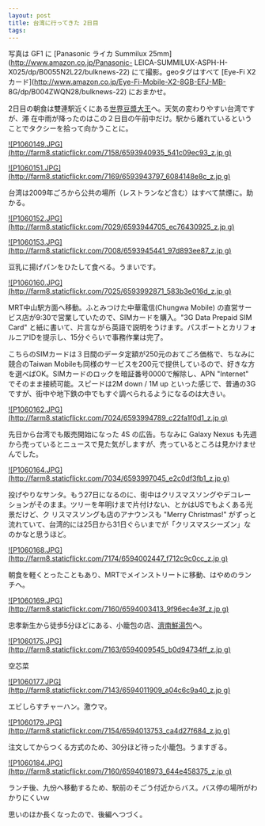 ```yaml
---
layout: post
title: 台湾に行ってきた 2日目
tags: 
---
```

写真は GF1 に [Panasonic ライカ Summilux 25mm](http://www.amazon.co.jp/Panasonic-
LEICA-SUMMILUX-ASPH-H-X025/dp/B0055N2L22/bulknews-22) にて撮影。geoタグはすべて [Eye-Fi
X2カード](http://www.amazon.co.jp/Eye-Fi-Mobile-X2-8GB-EFJ-MB-
8G/dp/B004ZWQN28/bulknews-22) におまかせ。

2日目の朝食は雙連駅近くにある[世界豆漿大王](http://www.taipeinavi.com/food/387/)へ。天気の変わりやすい台湾ですが、滞
在中雨が降ったのはこの２日目の午前中だけ。駅から離れているということでタクシーを拾って向かうことに。

[![P1060149.JPG](http://farm8.staticflickr.com/7158/6593940935_541c09ec93_z.jp
g)](http://www.flickr.com/photos/bulknews/6593940935/)

[![P1060151.JPG](http://farm8.staticflickr.com/7169/6593943797_6084148e8c_z.jp
g)](http://www.flickr.com/photos/bulknews/6593943797/)

台湾は2009年ごろから公共の場所（レストランなど含む）はすべて禁煙に。助かる。

[![P1060152.JPG](http://farm8.staticflickr.com/7029/6593944705_ec76430925_z.jp
g)](http://www.flickr.com/photos/bulknews/6593944705/)

[![P1060153.JPG](http://farm8.staticflickr.com/7008/6593945441_97d893ee87_z.jp
g)](http://www.flickr.com/photos/bulknews/6593945441/)

豆乳に揚げパンをひたして食べる。うまいです。

[![P1060160.JPG](http://farm8.staticflickr.com/7025/6593992871_583b3e016d_z.jp
g)](http://www.flickr.com/photos/bulknews/6593992871/)

MRT中山駅方面へ移動。ふとみつけた中華電信(Chungwa Mobile) の直営サービス店が9:30で営業していたので、SIMカードを購入。"3G
Data Prepaid SIM Card"
と紙に書いて、片言ながら英語で説明をうけます。パスポートとカリフォルニアIDを提示し、15分ぐらいで事務作業は完了。

こちらのSIMカードは３日間のデータ定額が250元のおてごろ価格で、ちなみに競合のTaiwan
Mobileも同様のサービスを200元で提供しているので、好きな方を選べばOK。SIMカードのロックを暗証番号0000で解除し、APN "Internet"
でそのまま接続可能。スピードは2M down / 1M up といった感じで、普通の3Gですが、街中や地下鉄の中でもすぐ調べられるようになるのは大きい。

[![P1060162.JPG](http://farm8.staticflickr.com/7024/6593994789_c22fa1f0d1_z.jp
g)](http://www.flickr.com/photos/bulknews/6593994789/)

先日から台湾でも販売開始になった 4S の広告。ちなみに Galaxy Nexus
も先週から売っているとニュースで見た気がしますが、売っているところは見かけませんでした。

[![P1060164.JPG](http://farm8.staticflickr.com/7034/6593997045_e2c0df3fb1_z.jp
g)](http://www.flickr.com/photos/bulknews/6593997045/)

投げやりなサンタ。もう27日になるのに、街中はクリスマスソングやデコレーションがそのまま。ツリーを年明けまで片付けない、とかはUSでもよくある光景だけど、ク
リスマスソングも店のアナウンスも "Merry Christmas!"
がずっと流れていて、台湾的には25日から31日ぐらいまでが「クリスマスシーズン」なのかなと思うほど。

[![P1060168.JPG](http://farm8.staticflickr.com/7174/6594002447_f712c9c0cc_z.jp
g)](http://www.flickr.com/photos/bulknews/6594002447/)

朝食を軽くとったこともあり、MRTでメインストリートに移動、はやめのランチへ。

[![P1060169.JPG](http://farm8.staticflickr.com/7160/6594003413_9f96ec4e3f_z.jp
g)](http://www.flickr.com/photos/bulknews/6594003413/)

忠孝新生から徒歩5分ほどにある、小籠包の店、[濟南鮮湯包](http://www.taipeinavi.com/food/625/)へ。

[![P1060175.JPG](http://farm8.staticflickr.com/7163/6594009545_b0d94734ff_z.jp
g)](http://www.flickr.com/photos/bulknews/6594009545/)

空芯菜

[![P1060177.JPG](http://farm8.staticflickr.com/7143/6594011909_a04c6c9a40_z.jp
g)](http://www.flickr.com/photos/bulknews/6594011909/)

エビしらすチャーハン。激ウマ。

[![P1060179.JPG](http://farm8.staticflickr.com/7154/6594013753_ca4d27f684_z.jp
g)](http://www.flickr.com/photos/bulknews/6594013753/)

注文してからつくる方式のため、30分ほど待った小籠包。うますぎる。

[![P1060184.JPG](http://farm8.staticflickr.com/7160/6594018973_644e458375_z.jp
g)](http://www.flickr.com/photos/bulknews/6594018973/)

ランチ後、九份へ移動するため、駅前のそごう付近からバス。バス停の場所がわかりにくいｗ

思いのほか長くなったので、後編へつづく。

